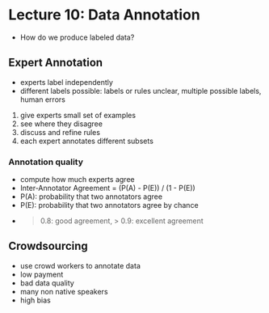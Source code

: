 # Lecture 10: Data Annotation

- How do we produce labeled data?

## Expert Annotation
- experts label independently
- different labels possible: labels or rules unclear, multiple possible labels, human errors

1. give experts small set of examples
2. see where they disagree
3. discuss and refine rules
4. each expert annotates different subsets

### Annotation quality
- compute how much experts agree
- Inter-Annotator Agreement = (P(A) - P(E)) / (1 - P(E))
- P(A): probability that two annotators agree
- P(E): probability that two annotators agree by chance
- > 0.8: good agreement, > 0.9: excellent agreement

## Crowdsourcing
- use crowd workers to annotate data
- low payment
- bad data quality
- many non native speakers
- high bias
